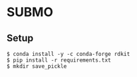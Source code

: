 # SUBMO
## Setup
```
$ conda install -y -c conda-forge rdkit
$ pip install -r requirements.txt
$ mkdir save_pickle
```